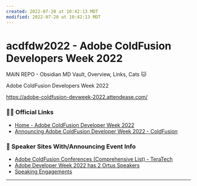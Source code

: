 ```yaml
---
created: 2022-07-20 at 10:42:13 MDT
modified: 2022-07-20 at 10:42:13 MDT
---
```


# acdfdw2022 - Adobe ColdFusion Developers Week 2022
MAIN REPO - Obsidian MD Vault, Overview, Links, Cats 🐱


Adobe ColdFusion Developers Week 2022


https://adobe-coldfusion-devweek-2022.attendease.com/


### 👩‍⚖️ Official Links
- [Home - Adobe ColdFusion Developer Week 2022](https://adobe-coldfusion-devweek-2022.attendease.com/)
- [Announcing Adobe ColdFusion Developer Week 2022 - ColdFusion](https://coldfusion.adobe.com/2022/04/announcing-adobe-coldfusion-developer-week-2022/#:~:text=This%20just%20in%3A%20the%20Adobe,exciting%20sessions%20with%20industry%20pioneers.)


### 🔗 Speaker Sites With/Announcing Event Info
- [Adobe ColdFusion Conferences (Comprehensive List) - TeraTech](https://teratech.com/adobe-coldfusion-conferences-comprehensive-list/)
- [Adobe Developer Week 2022 has 2 Ortus Speakers](https://www.ortussolutions.com/blog/adobe-developer-week-2022-has-2-ortus-speakers)
- [Speaking Engagements](https://www.raymondcamden.com/speaking/)



---
